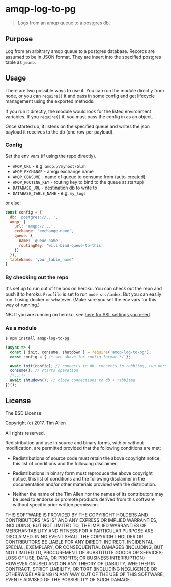 # amqp-log-to-pg
> Logs from an amqp queue to a postgres db.

## Purpose
Log from an arbitrary amqp queue to a postgres database.  Records are assumed
to be in JSON format.  They are insert into the specified postgres table as
`jsonb`.

## Usage

There are two possible ways to use it. You can run the module directly from node, or you can `require()` it and pass in
some config and get lifecycle management using the exported methods.

If you run it directly, the module would look for the listed environment variables.  If you `require()` it, you must pass
the config in as an object.

Once started up, it listens on the specified queue and writes the json
payload it receives to the db (one row per payload).

### Config

Set the env vars (if using the repo directly).
- `AMQP_URL` - e.g. `amqp://myhost/blah`
- `AMQP_EXCHANGE` - amqp exchange name
- `AMQP_CONSUME` - name of queue to consume from (auto-created)
- `AMQP_ROUTING_KEY` - routing key to bind to the queue at startup)
- `DATABASE_URL` - destination db to write to
- `DATABASE_TABLE_NAME` - e.g. `my_logs`

or else:

```js
const config = {
  db: 'postgres://...',
  amqp: {
    url: 'amqp://...',
    exchange: 'exchange-name',
    queue: {
      name: 'queue-name',
      routingKey: 'will-bind-queue-to-this'
    })
  }),
  tableName: 'your_table_name'
}
```


### By checking out the repo

It's set up to run out of the box on heroku.  You can check out the repo and push it to heroku.
`Procfile` is set to run `node src/index`.  But you can easily run it using docker or whatever.
(Make sure you set the env vars for this way of running.)

NB: If you are running on heroku, see [here for SSL settings you
need](https://devcenter.heroku.com/articles/heroku-postgresql#connecting-in-node-js).
### As a module

```
$ npm install amqp-log-to-pg
```
```js
(async => {
  const { init, consume, shutdown } = require('amqp-log-to-pg');
  const config = { /* see above for config format */ };

  await init(config); // connects to db, connects to rabbitmq, run unrun migrations
  consume(); // starts operation
  /*...*/
  await shtudown(); // close connections to db + rabbitmq
})();
```

## License

The BSD License

Copyright (c) 2017, Tim Allen

All rights reserved.

Redistribution and use in source and binary forms, with or without modification,
are permitted provided that the following conditions are met:

* Redistributions of source code must retain the above copyright notice, this
  list of conditions and the following disclaimer.

* Redistributions in binary form must reproduce the above copyright notice, this
  list of conditions and the following disclaimer in the documentation and/or
  other materials provided with the distribution.

* Neither the name of the Tim Allen nor the names of its
  contributors may be used to endorse or promote products derived from
  this software without specific prior written permission.

THIS SOFTWARE IS PROVIDED BY THE COPYRIGHT HOLDERS AND CONTRIBUTORS "AS IS" AND
ANY EXPRESS OR IMPLIED WARRANTIES, INCLUDING, BUT NOT LIMITED TO, THE IMPLIED
WARRANTIES OF MERCHANTABILITY AND FITNESS FOR A PARTICULAR PURPOSE ARE
DISCLAIMED. IN NO EVENT SHALL THE COPYRIGHT HOLDER OR CONTRIBUTORS BE LIABLE FOR
ANY DIRECT, INDIRECT, INCIDENTAL, SPECIAL, EXEMPLARY, OR CONSEQUENTIAL DAMAGES
(INCLUDING, BUT NOT LIMITED TO, PROCUREMENT OF SUBSTITUTE GOODS OR SERVICES;
LOSS OF USE, DATA, OR PROFITS; OR BUSINESS INTERRUPTION) HOWEVER CAUSED AND ON
ANY THEORY OF LIABILITY, WHETHER IN CONTRACT, STRICT LIABILITY, OR TORT
(INCLUDING NEGLIGENCE OR OTHERWISE) ARISING IN ANY WAY OUT OF THE USE OF THIS
SOFTWARE, EVEN IF ADVISED OF THE POSSIBILITY OF SUCH DAMAGE.

